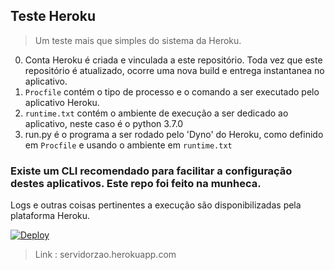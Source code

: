 ## Teste Heroku

>Um teste mais que simples do sistema da Heroku.

0. Conta Heroku é criada e vinculada a este repositório. Toda vez que este repositório é atualizado, ocorre uma nova build e entrega instantanea no aplicativo.
1. `Procfile` contém o tipo de processo e o comando a ser executado pelo aplicativo Heroku.
2. `runtime.txt` contém o ambiente de execução a ser dedicado ao aplicativo, neste caso é o python 3.7.0
3. run.py é o programa a ser rodado pelo 'Dyno' do Heroku, como definido em `Procfile` e usando o ambiente em `runtime.txt`

### Existe um CLI recomendado para facilitar a configuração destes aplicativos. Este repo foi feito na munheca.

Logs e outras coisas pertinentes a execução são disponibilizadas pela plataforma Heroku.

[![Deploy](https://www.herokucdn.com/deploy/button.svg)](https://heroku.com/deploy)

>Link : servidorzao.herokuapp.com
